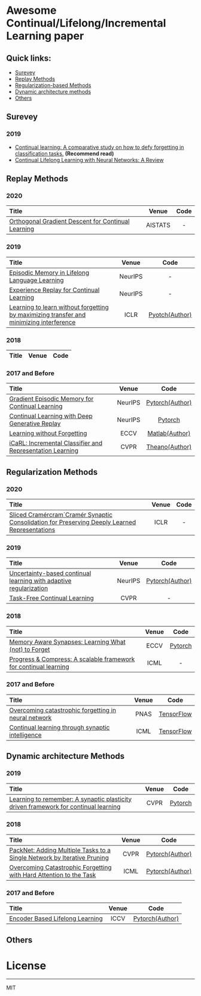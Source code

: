 # Awesome Continual/Lifelong/Incremental Learning paper

## Quick links:
- [Surevey](#Surevey)
- [Replay Methods](#Replay-Methods)
- [Regularization-based Methods](#Regularization-Methods)
- [Dynamic architecture methods](#Dynamic-architecture-Methods)
- [Others](#Others)

## Surevey
### 2019

- [Continual learning: A comparative study on how to defy forgetting in classification tasks.](https://arxiv.org/pdf/1909.08383.pdf) **(Recommend read)**
- [Continual Lifelong Learning with Neural Networks: A Review](https://arxiv.org/pdf/1802.07569.pdf)

## Replay Methods
### 2020
| Title    | Venue       | Code     |
|:-------|:--------:|:-------:|
| [Orthogonal Gradient Descent for Continual Learning](http://arxiv.org/abs/1910.07104)  | AISTATS    | - |


### 2019
| Title    | Venue       | Code     |
|:-------|:--------:|:-------:|
| [Episodic Memory in Lifelong Language Learning](https://papers.nips.cc/paper/9471-episodic-memory-in-lifelong-language-learning.pdf) | NeurIPS | - | 
| [Experience Replay for Continual Learning](https://arxiv.org/pdf/1811.11682.pdf) | NeurIPS | - | 
 [Learning to learn without forgetting by maximizing transfer and minimizing interference](https://arxiv.org/pdf/1810.11910.pdf) | ICLR | [Pyotch(Author)](https://github.com/mattriemer/mer)  | 
 

### 2018
| Title    | Venue       | Code     |
|:-------|:--------:|:-------:|


### 2017 and Before
| Title    | Venue       | Code     |
|:-------|:--------:|:-------:|
| [Gradient Episodic Memory for Continual Learning](https://arxiv.org/abs/1706.08840) | NeurIPS | [Pytorch(Author)](https://github.com/facebookresearch/GradientEpisodicMemory) |
| [Continual Learning with Deep Generative Replay](https://arxiv.org/pdf/1705.08690.pdf) | NeurIPS | [Pytorch](https://github.com/kuc2477/pytorch-deep-generative-replay)  |
| [Learning without Forgetting](https://arxiv.org/pdf/1606.09282.pdf)    | ECCV | [Matlab(Author)](https://github.com/lizhitwo/LearningWithoutForgetting)  |
| [iCaRL: Incremental Classifier and Representation Learning](https://arxiv.org/pdf/1611.07725.pdf) | CVPR | [Theano(Author)](https://github.com/srebuffi/iCaRL)  |


## Regularization Methods
### 2020
| Title    | Venue       | Code     |
|:-------|:--------:|:-------:|
| [Sliced Cramércram´Cramér Synaptic Consolidation for Preserving Deeply Learned Representations](https://openreview.net/pdf?id=BJge3TNKwH) | ICLR | - |

### 2019
| Title    | Venue       | Code     |
|:-------|:--------:|:-------:|
| [Uncertainty-based continual learning with adaptive regularization](http://arxiv.org/abs/1905.11614) | NeurIPS | [Pytorch(Author)](https://github.com/csm9493/UCL) |
| [Task-Free Continual Learning](https://openaccess.thecvf.com/content_CVPR_2019/papers/Aljundi_Task-Free_Continual_Learning_CVPR_2019_paper.pdf) | CVPR | - |

### 2018
| Title    | Venue       | Code     |
|:-------|:--------:|:-------:|
| [Memory Aware Synapses: Learning What (not) to Forget](https://arxiv.org/pdf/1711.09601.pdf) | ECCV | [Pytorch](https://github.com/wannabeOG/MAS-PyTorch) |
| [Progress & Compress: A scalable framework for continual learning](https://arxiv.org/pdf/1805.06370.pdf) | ICML | - |

### 2017 and Before
| Title    | Venue       | Code     |
|:-------|:--------:|:-------:|
| [Overcoming catastrophic forgetting in neural network](https://arxiv.org/pdf/1612.00796.pdf) | PNAS | [TensorFlow](https://github.com/ariseff/overcoming-catastrophic) |
| [Continual learning through synaptic intelligence](https://arxiv.org/pdf/1703.04200.pdf) | ICML | [TensorFlow](https://github.com/ganguli-lab/pathint) |


## Dynamic architecture Methods

### 2019 
| Title    | Venue       | Code     |
|:-------|:--------:|:-------:|
[Learning to remember: A synaptic plasticity driven framework for continual learning](http://openaccess.thecvf.com/content_CVPR_2019/papers/Ostapenko_Learning_to_Remember_A_Synaptic_Plasticity_Driven_Framework_for_Continual_CVPR_2019_paper.pdf) | CVPR | [Pytorch](https://github.com/SAP-samples/machine-learning-dgm) | 


### 2018
| Title    | Venue       | Code     |
|:-------|:--------:|:-------:|
| [PackNet: Adding Multiple Tasks to a Single Network by Iterative Pruning](https://arxiv.org/pdf/1711.05769.pdf) | CVPR | [Pytorch(Author)](https://github.com/arunmallya/packnet) |
| [Overcoming Catastrophic Forgetting with Hard Attention to the Task](https://arxiv.org/pdf/1801.01423.pdf) |  ICML |   [Pytorch(Author)](https://github.com/joansj/hat)  |

### 2017 and Before
| Title    | Venue       | Code     |
|:-------|:--------:|:-------:|
| [Encoder Based Lifelong Learning](https://openaccess.thecvf.com/content_ICCV_2017/papers/Rannen_Encoder_Based_Lifelong_ICCV_2017_paper.pdf) | ICCV | [Pytorch(Author)](https://github.com/rahafaljundi/Pytorch-implementation-of-Encoder-Based-Lifelong-learning) |

## Others

# License

----
MIT

